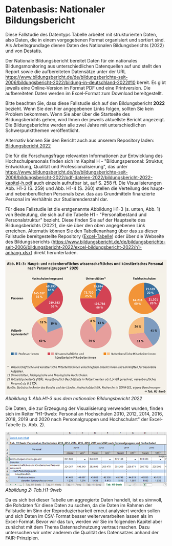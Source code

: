 # Datenbasis: Nationaler Bildungsbericht 

Diese Fallstudie des Datentyps Tabelle arbeitet mit strukturierten Daten, also Daten, die in einem vorgegebenen Format organisiert und sortiert sind. Als Arbeitsgrundlage dienen Daten des Nationalen Bildungsberichts (2022) und von Destatis.

Der Nationale Bildungsbericht bereitet Daten für ein nationales Bildungsmonitoring aus unterschiedlichen Datenquellen auf und stellt den Report sowie die aufbereiteten Datensätze unter der URL https://www.bildungsbericht.de/de/bildungsberichte-seit-2006/bildungsbericht-2022/bildung-in-deutschland-2022#10 bereit. Es gibt jeweils eine Online-Version im Format PDF und eine Printversion. Die aufbereiteten Daten werden im Excel-Format zum Download bereitgestellt. 

Bitte beachten Sie, dass diese Fallstudie sich auf den Bildungsbericht **2022** bezieht. Wenn Sie den hier angegebenen Links folgen, sollten Sie kein Problem bekommen. Wenn Sie aber über die Startseite des Bildungsberichts gehen, wird Ihnen der jeweils aktuellste Bericht angezeigt. Die Bildungsberichte werden alle zwei Jahre mit unterschiedlichen Schwerpunktthemen veröffentlicht.

Alternativ können Sie den Bericht auch aus unserem Repository laden: [Bildungsbericht 2022](Data/bildungsbericht-2022.pdf)

Die für die Forschungsfrage relevanten Informationen zur Entwicklung des Hochschulpersonals finden sich im Kapitel H - "Bildungspersonal: Struktur, Entwicklung, Qualität und Professionalisierung", das unter https://www.bildungsbericht.de/de/bildungsberichte-seit-2006/bildungsbericht-2022/pdf-dateien-2022/bildungsbericht-2022-kapitel-h.pdf auch einzeln aufrufbar ist, auf S. 258 ff. Die Visualisierungen Abb. H1-3 (S. 259) und Abb. H1-4 (S. 260) stellen die Verteilung des haupt- und nebenberuflichen Personals bzw. das aus Grundmitteln finanzierte Personal im Verhältnis zur Studierendenzahl dar. 

Für diese Fallstudie ist die erstgenannte Abbildung H1-3 (s. unten, Abb. 1) von Bedeutung, die sich auf die Tabelle H1 - "Personalbestand und Personalstruktur" bezieht. Diese finden Sie auf der Hauptseite des Bildungsberichts (2022), die sie über den oben angegebenen Link erreichen. Alternativ können Sie den Tabellenanhang über das zu dieser Fallstudie bereitgestellte Repository ([Excel-Tabelle](Data/h1-anhang.xlsx)) oder über die Webseite des Bildungsberichts (https://www.bildungsbericht.de/de/bildungsberichte-seit-2006/bildungsbericht-2022/excel-bildungsbericht-2022/h1-anhang.xlsx) direkt herunterladen.  

![Hochschulpersonal nach Personalgruppen](_images/Abb_H1-3.png)
*Abbildung 1: Abb.H1-3 aus dem nationalen Bildungsbericht 2022*  

Die Daten, die zur Erzeugung der Visualisierung verwendet wurden, finden sich im Reiter "H1-9web: Personal an Hochschulen 2010, 2012, 2014, 2016, 2018, 2019 und 2020 nach Personalgruppen und Hochschulart" der Excel-Tabelle (s. Abb. 2).  

![](_images/Tab_H1-9web.png)
*Abbildung 2: Tab.H1-9web*  

Da es sich bei dieser Tabelle um aggregierte Daten handelt, ist es sinnvoll, die Rohdaten für diese Daten zu suchen, da die Daten im Rahmen der Fallstudie im Sinn der Reproduzierbarkeit erneut analysiert werden sollen und sich Daten im CSV-Format besser weiterverarbeiten lassen als im Excel-Format. 
Bevor wir das tun, werden wir Sie im folgenden Kapitel aber zunächst mit dem Thema Datennachnutzung vertraut machen. Dazu untersuchen wir unter anderem die Qualität des Datensatzes anhand der FAIR-Prinzipien.
